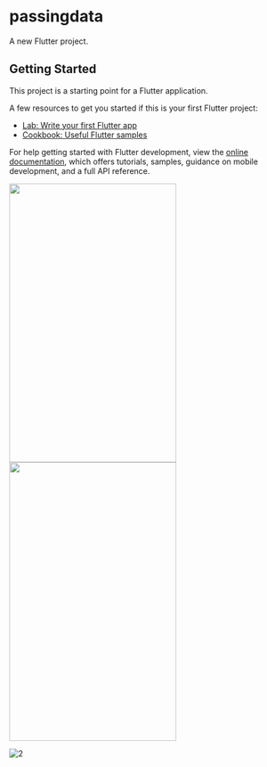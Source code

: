 # passingdata

A new Flutter project.

## Getting Started

This project is a starting point for a Flutter application.

A few resources to get you started if this is your first Flutter project:

- [Lab: Write your first Flutter app](https://docs.flutter.dev/get-started/codelab)
- [Cookbook: Useful Flutter samples](https://docs.flutter.dev/cookbook)

For help getting started with Flutter development, view the
[online documentation](https://docs.flutter.dev/), which offers tutorials,
samples, guidance on mobile development, and a full API reference.


<img src="https://user-images.githubusercontent.com/126196537/221032012-3642d9dc-f3c3-4c79-95d7-9be867cec2cb.png" width="300" height="500">
<img src="https://user-images.githubusercontent.com/126196537/221032793-67973329-aa3c-416f-b0cf-d388f50c9f6e.png" width="300" height="500">



![2](https://user-images.githubusercontent.com/126196537/221033075-155c4bc9-2aad-484c-8ec9-d9a0999812e4.png)
